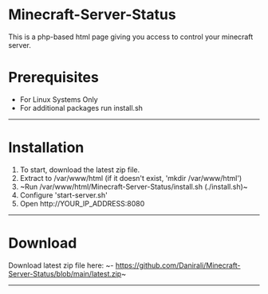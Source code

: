 # Minecraft-Server-Status
This is a php-based html page giving you access to control your minecraft server.

# Prerequisites
- For Linux Systems Only
- For additional packages run install.sh
---------------------------------------------------------------------------------

# Installation
1) To start, download the latest zip file.
2) Extract to /var/www/html (if it doesn't exist, 'mkdir /var/www/html')
3) ~Run /var/www/html/Minecraft-Server-Status/install.sh (./install.sh)~
4) Configure 'start-server.sh'
5) Open http://YOUR_IP_ADDRESS:8080

---------------------------------------------------------------------------------

# Download

Download latest zip file here:
~- https://github.com/Danirali/Minecraft-Server-Status/blob/main/latest.zip~

---------------------------------------------------------------------------------
